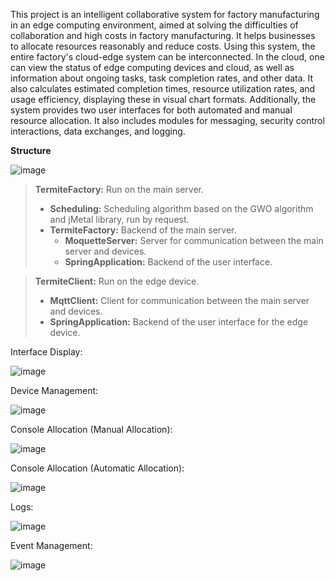 This project is an intelligent collaborative system for factory manufacturing in an edge computing environment, aimed at solving the difficulties of collaboration and high costs in factory manufacturing. It helps businesses to allocate resources reasonably and reduce costs. Using this system, the entire factory's cloud-edge system can be interconnected. In the cloud, one can view the status of edge computing devices and cloud, as well as information about ongoing tasks, task completion rates, and other data. It also calculates estimated completion times, resource utilization rates, and usage efficiency, displaying these in visual chart formats. Additionally, the system provides two user interfaces for both automated and manual resource allocation. It also includes modules for messaging, security control interactions, data exchanges, and logging.

**Structure**

![image](https://github.com/ToroshiBenitobi/TermiteFactory/assets/82752385/58502dca-3243-4779-b807-b73a8ea91ea5)

> **TermiteFactory:** Run on the main server.
> - **Scheduling:** Scheduling algorithm based on the GWO algorithm and jMetal library, run by request.
> - **TermiteFactory:** Backend of the main server.
>   - **MoquetteServer:** Server for communication between the main server and devices.
>   - **SpringApplication:** Backend of the user interface.

> **TermiteClient:** Run on the edge device.
> - **MqttClient:** Client for communication between the main server and devices.
> - **SpringApplication:** Backend of the user interface for the edge device.


Interface Display:

![image](https://github.com/ToroshiBenitobi/TermiteFactory/assets/82752385/8427474a-9a37-44ac-963b-9369d8ee2cc0)

Device Management:

![image](https://github.com/ToroshiBenitobi/TermiteFactory/assets/82752385/7839e5db-a0cb-4eac-847e-f40c6200434d)

Console Allocation (Manual Allocation):

![image](https://github.com/ToroshiBenitobi/TermiteFactory/assets/82752385/46e83cd3-92f2-4e5f-b2a5-28751b828dc3)

Console Allocation (Automatic Allocation):

![image](https://github.com/ToroshiBenitobi/TermiteFactory/assets/82752385/01669d99-c5d2-4e84-bc2e-ad971a32181a)

Logs:

![image](https://github.com/ToroshiBenitobi/TermiteFactory/assets/82752385/8473739a-ecdf-401d-aeac-785ace365087)

Event Management:

![image](https://github.com/ToroshiBenitobi/TermiteFactory/assets/82752385/578af556-669b-409d-a914-26205efb0727)

